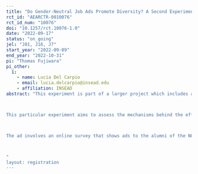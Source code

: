 ```yaml
---
title: "Do Gender-Neutral Job Ads Promote Diversity? A Second Experiment"
rct_id: "AEARCTR-0010076"
rct_id_num: "10076"
doi: "10.1257/rct.10076-1.0"
date: "2022-09-17"
status: "on_going"
jel: "J01, J16, J7"
start_year: "2022-09-09"
end_year: "2022-10-31"
pi: "Thomas Fujiwara"
pi_other:
  1:
    - name: Lucia Del Carpio
    - email: lucia.delcarpio@insead.edu
    - affiliation: INSEAD
abstract: "This experiment is part of a larger project which includes a previously registered experiment (AEARCTR-0005509). The larger project seeks to study the effect of using gender-neutral language in job advertisements on the quantity, quality (level of education and skill), and gender breakdown of the applicant pool in a widely used platform for the hiring of talent in the Tech Sector in Latin America. 

This particular experiment aims to assess the mechanisms behind the effects found in the previously registered experiment. It tests how potential job applicants' perceptions of a position or company are affected by whether a job advertisement uses gender-neutral language or not. 

The ad involves an online survey that shows ads to the alumni of the NGO Laboratoria, which provides "boot camps" to train women in Latin America to work as web developers and UX designers. All of Laboratoria's students are women and the NGO operates in 6 Latin American countries. 

"
layout: registration
---
```


